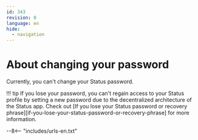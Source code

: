 ```yaml
---
id: 343
revision: 0
language: en
hide:
  - navigation
---
```


# About changing your password

Currently, you can't change your Status password.

!!! tip
    If you lose your password, you can't regain access to your Status profile by setting a new password due to the decentralized architecture of the Status app. Check out [If you lose your Status password or recovery phrase][if-you-lose-your-status-password-or-recovery-phrase] for more information.

--8<-- "includes/urls-en.txt"
